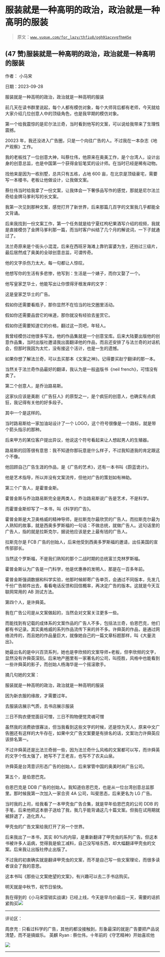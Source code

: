 # 服装就是一种高明的政治，政治就是一种高明的服装

> 原文：[`www.yuque.com/for_lazy/thfiu8/ogh91acvvgfhm45e`](https://www.yuque.com/for_lazy/thfiu8/ogh91acvvgfhm45e)

## (47 赞)服装就是一种高明的政治，政治就是一种高明的服装

作者： 小马宋

日期：2023-09-28

服装就是一种高明的政治，政治就是一种高明的服装

前几天在读书群里说起，每个人都有模仿对象，每个大师背后都有老师，今天就给大家介绍几位创意人中的顶级角色，也是我早期的模仿对象。

第一个给我震惊的是尼尔法兰奇，当时看到他写的文案，可以说给我带来了生理性震撼。

20023 年，我还没进入广告圈，只是一个向往广告的人。不过我在一本杂志《地产观察》工作。

我的老板找了一位创意大神，叫蔡仕伟，他原来在奥美工作，是个台湾人，设计出身的创意总监，也是中国第一个获得金铅笔奖的设计师。在当时已经是稀有动物。

找他来是因为一栋别墅，总共只有五栋，占地 600 亩，在北京是顶级豪宅，需要写一本楼书，老板让他做设计，让我做文案。

蔡仕伟当时给我拿了一份文案，让我体会一下奢侈品写作的感觉，那就是尼尔法兰奇给金牌马爹利写的长文案。

我第一次见到那种文案，感觉打开了新世界，后来那篇几百字的文案我几乎都能全文背诵。

后来我找到一份文案工作，第一个任务就是给宁夏红枸杞果酒写介绍的视频，我就是直接模仿了金牌马爹利那一篇，而当时客户纠结了几个月的解说词，一下子就通过了。

法兰奇原来是个街头小混混，后来在西班牙海滩上靠钓富婆为生，还拍过三级片，最后居然成了奥美的全球创意总监，可谓传奇。

他的文字杀伤力太大，每一句都让人惊叹。

他想写你的生活有多悲惨，他写到：生活是一个婊子，而你又娶了一个。

他写皇家芝华士，他能写出让你恨得牙根发痒的文字：

这是皇家芝华士的广告。

假如你还需要看瓶子，那你显然不在恰当的社交圈里活动。

假如你还需要品尝它的味道，那你就没有经验去鉴赏它。

假如你还需要知道它的价格，翻过这一页吧，年轻人。

我曾经模仿过他很多写法，他的作品集就是一个创意宝库。后来大陆要出版他的创意作品集，当时出版社邀请我出面翻译他的作品，而且还安排了与法兰奇的对话机会，但那时我因为太忙，没有接这个活计，也是一生的遗憾。

如果你想了解法兰奇，可以去买那本《文案之神》。记得要买赵宁翻译的那一本。

当然关于法兰奇作品最好的翻译，我认为是一般盗版书《neil french》，可惜没有卖了。

第二个创意人，是乔治路易斯。

这家伙应该是美剧《广告狂人》的原型之一，是个疯狂的创意人，也确实有点疯狂，我记得有关他的好多段子。

其中一个是这样的。

当时路易斯给一家加油站设计了一个 LOGO，这个符号很像是一个路标，就是带个箭头指示的那种。

后来甲方的某位客户提出异议，他说这个符号看起来让人想起男人的生殖器。

路易斯的回答很有意思：我不知道你那玩意是什么样子，不过我知道我的肯定跟这个不像。

他回顾自己广告生涯的作品，是《广告的艺术》，还有一本书叫《蔚蓝诡计》。

他是艺术指导，所以并没有文案流传，但他对广告的策划如有神助。

第三个广告人，是霍普金斯。

霍普金斯与乔治路易斯完全是两类人，乔治路易斯说广告是艺术，不是科学。

而霍普金斯却写了一本书，叫《科学的广告》。

霍普金斯是大卫奥格威的精神导师，是拉斯克尔最欣赏的广告人。而拉斯克尔最为人熟知的故事，就是西奥多罗斯福的一句话：不做总统，就做广告人。这句话里的广告人，指的就是拉斯克尔，据说他应该是史上最有钱的广告人。

拉斯克尔是 FCB 广告的创始人，后来他受到西奥多罗斯福的邀请，出任美国的宣传部部长。

当然这个罗斯福，不是我们熟知的那个二战时期的总统富兰克林罗斯福。

霍普金斯认为广告是一门科学，他是优惠券的发明人，那是在一百多年前。

霍普金斯强调数据和科学实验，他那时候邮寄广告单页，会通过不同版本，先发几千份广告邮件出去，看看电话反馈和回信概率，再决定广告的版本。这就是今天互联网常用的 AB 测试方法。

第四个人，是许舜英。

我在广告公司是从文案做起的，当然会对文案关注更多一些。

而能找到有记载的成体系的文案作品的广告人不多，包括法兰奇，伯恩巴克，他们都有书记录。其实奥格威的系列作品流传下来的并不多。许舜英的作品，是通过网络流传的，而且她的作品量巨大，就像她自己的一篇文章标题那样，叫《大量流出》。

她最出名的是中兴百货系列，她也是李欣频的文案导师+老板，但李欣频的文字，显然没有许舜英深刻。后来地产圈里有一家著名的公司，叫揽胜，风格中也能看到一些许舜英的影子，而创始人杨海华是一个摇滚歌手。

摘几句她的文案：

服装就是一种高明的政治，政治就是一种高明的服装

因为新衣服的缘故，才需要过年。

去服装店展示气质，去书店展示服装

三日不购衣便觉面目可憎，三日不购物便觉灵魂可憎

虽然我的消费欲很寡淡，但当我看到这些文字的时候，还是惊为天人，原来中文广告圈还有这样的大牛存在，如果中文广告文案要是有排名的话，文案功力许舜英应该排名第一。

不过许舜英还是比法兰奇弱一些，因为法兰奇什么风格的文案都可以写，而许舜英的文字个性太强了，她写不了王老吉，也写不了农夫山泉。

许舜英是台湾意识形态广告的创始人，后来掌管中国的奥美时尚广告公司。

第五个，是伯恩巴克。

伯恩巴克是 DDB 广告的创始人。我知道伯恩巴克，也是从一位台湾创意总监那里。那时候我第一次加入一家合资 4A 公司，叫斐思态，后来更名为 LG 广告。

当时我的上司，给我看了一本甲壳虫广告合集，就是早年伯恩巴克的公司 DDB 的手笔，后来他把这本册子送给了我，我几乎能背诵这几十篇文案。但我在试用期就被辞退了，造化弄人。

甲壳虫的广告文案给我打开了另一个世界。

后来我出了一本书，其实 80%的内容，是重新翻译了甲壳虫的系列广告。但这本书被许多人诟病，觉得我是偷工减料，自己没写啥东西，却大幅翻译甲壳虫的文案。后来我让出版社停止出版了。

不过我的初衷确实就是翻译甲壳虫的文案，而不是自己写一些文案理论，而很多读者误会了我的意思。

这本书叫《那些让文案绝望的文案》，有兴趣可以去二手书店购买。

明天就是中秋节，祝节日愉快。

我在得到的《小马宋营销实战课》已经上线，今天是早鸟价最后一天，需要的话抓紧购买![](img/47e2a649ecfd23ccb100c72f44ee2dce.png)

* * *

评论区：

周彦充 : 只看过科学的广告，其他的都没接触到，形象最深的就是广告要把产品说清楚，而不是搞娱乐。
英麒 Ryan : 蔡仕伟，十年前的《守艺精神》开始喜欢他

![](img/1c37d505930596d12a88ab23e11aa07a.png)

* * *